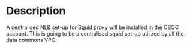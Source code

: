 # Description
A centralised NLB set-up for Squid proxy will be installed in the CSOC account. This is going to be a centralised squid set-up utilized by all the data commons VPC.

   

